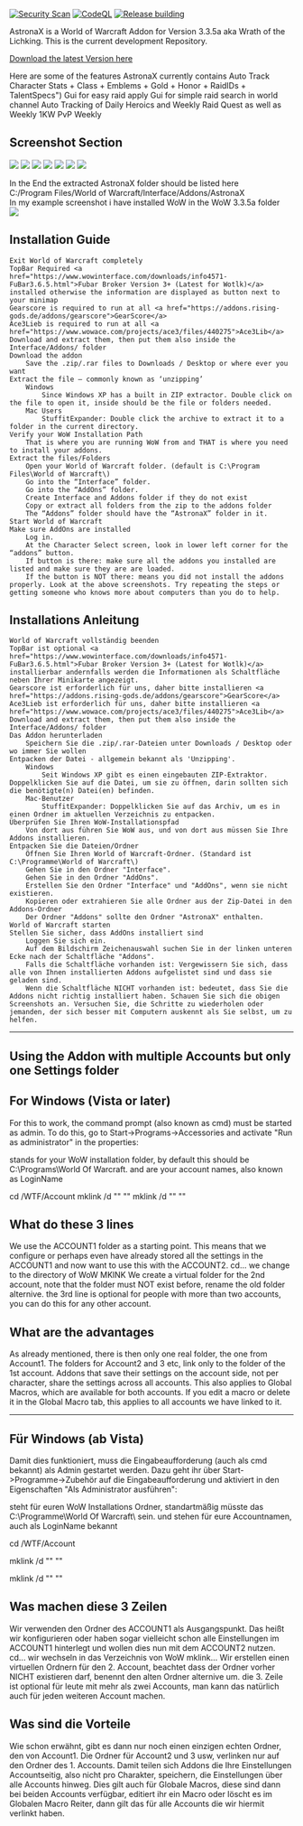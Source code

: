 [![Security Scan](https://github.com/kantmn/anker-solix-api/actions/workflows/codacy.yml/badge.svg)](https://github.com/kantmn/anker-solix-api/actions/workflows/codacy.yml)
[![CodeQL](https://github.com/kantmn/anker-solix-api/actions/workflows/github-code-scanning/codeql/badge.svg)](https://github.com/kantmn/anker-solix-api/actions/workflows/github-code-scanning/codeql)
[![Release building](https://github.com/kantmn/anker-solix-api/actions/workflows/release.yml/badge.svg)](https://github.com/kantmn/anker-solix-api/actions/workflows/release.yml)

AstronaX is a World of Warcraft Addon for Version 3.3.5a aka Wrath of the Lichking. This is the current development Repository.

<a href="https://github.com/kantmn/LUA_AstronaX/blob/master/AstronaX_Latest.zip?raw=true">Download the latest Version here</a>

Here are some of the features AstronaX currently contains
Auto Track Character Stats + Class + Emblems + Gold + Honor + RaidIDs + TalentSpecs")
Gui for easy raid apply 
Gui for simple raid search in world channel
Auto Tracking of Daily Heroics and Weekly Raid Quest as well as Weekly 1KW PvP Weekly

Screenshot Section
-----------------------------------------------------------------------------------------------------------------------------
<img src="https://raw.githubusercontent.com/kantmn/LUA_AstronaX/master/Screenshots/AstronaX_FuBar_Tooltip.png">
<img src="https://github.com/kantmn/LUA_AstronaX/blob/master/Screenshots/AstronaX_GUI_Settings_AutoX.png">
<img src="https://github.com/kantmn/LUA_AstronaX/blob/master/Screenshots/AstronaX_GUI_Settings_Infos.png">
<img src="https://github.com/kantmn/LUA_AstronaX/blob/master/Screenshots/AstronaX_GUI_Settings_Loot.png">
<img src="https://github.com/kantmn/LUA_AstronaX/blob/master/Screenshots/AstronaX_Raid_ApplicationWhisper.png">
<img src="https://github.com/kantmn/LUA_AstronaX/blob/master/Screenshots/AstronaX_Raid_MemberSearch_Page1.png">
<img src="https://github.com/kantmn/LUA_AstronaX/blob/master/Screenshots/AstronaX_Raid_MemberSearch_Page2.png">



In the End the extracted AstronaX folder should be listed here
<br>C:/Program Files/World of Warcraft/Interface/Addons/AstronaX
<br>In my example screenshot i have installed WoW in the WoW 3.3.5a folder
<br><img src="https://raw.githubusercontent.com/kantmn/LUA_AstronaX/master/Screenshots/AstronaX_Installation_Path.png">

Installation Guide
-----------------------------------------------------------------------------------------------------------------------------
    Exit World of Warcraft completely
	TopBar Required <a href="https://www.wowinterface.com/downloads/info4571-FuBar3.6.5.html">Fubar Broker Version 3+ (Latest for Wotlk)</a> installed otherwise the information are displayed as button next to your minimap
	Gearscore is required to run at all <a href="https://addons.rising-gods.de/addons/gearscore">GearScore</a>
	Ace3Lieb is required to run at all <a href="https://www.wowace.com/projects/ace3/files/440275">Ace3Lib</a>
	Download and extract them, then put them also inside the Interface/Addons/ folder
    Download the addon
        Save the .zip/.rar files to Downloads / Desktop or where ever you want
    Extract the file – commonly known as ‘unzipping’
        Windows
            Since Windows XP has a built in ZIP extractor. Double click on the file to open it, inside should be the file or folders needed.
        Mac Users
            StuffitExpander: Double click the archive to extract it to a folder in the current directory.
    Verify your WoW Installation Path
        That is where you are running WoW from and THAT is where you need to install your addons.
    Extract the files/Folders
        Open your World of Warcraft folder. (default is C:\Program Files\World of Warcraft\)
        Go into the “Interface” folder.
        Go into the “AddOns” folder.
		Create Interface and Addons folder if they do not exist
        Copy or extract all folders from the zip to the addons folder
        The “Addons” folder should have the “AstronaX” folder in it.
    Start World of Warcraft
    Make sure AddOns are installed
        Log in.
        At the Character Select screen, look in lower left corner for the “addons” button.
        If button is there: make sure all the addons you installed are listed and make sure they are are loaded.
        If the button is NOT there: means you did not install the addons properly. Look at the above screenshots. Try repeating the steps or getting someone who knows more about computers than you do to help.

Installations Anleitung
-----------------------------------------------------------------------------------------------------------------------------
    World of Warcraft vollständig beenden
    TopBar ist optional <a href="https://www.wowinterface.com/downloads/info4571-FuBar3.6.5.html">Fubar Broker Version 3+ (Latest for Wotlk)</a> installierbar andernfalls werden die Informationen als Schaltfläche neben Ihrer Minikarte angezeigt.
	Gearscore ist erforderlich für uns, daher bitte installieren <a href="https://addons.rising-gods.de/addons/gearscore">GearScore</a>
	Ace3Lieb ist erforderlich für uns, daher bitte installieren <a href="https://www.wowace.com/projects/ace3/files/440275">Ace3Lib</a>
	Download and extract them, then put them also inside the Interface/Addons/ folder
    Das Addon herunterladen
        Speichern Sie die .zip/.rar-Dateien unter Downloads / Desktop oder wo immer Sie wollen
    Entpacken der Datei - allgemein bekannt als 'Unzipping'.
        Windows
            Seit Windows XP gibt es einen eingebauten ZIP-Extraktor. Doppelklicken Sie auf die Datei, um sie zu öffnen, darin sollten sich die benötigte(n) Datei(en) befinden.
        Mac-Benutzer
            StuffitExpander: Doppelklicken Sie auf das Archiv, um es in einen Ordner im aktuellen Verzeichnis zu entpacken.
    Überprüfen Sie Ihren WoW-Installationspfad
        Von dort aus führen Sie WoW aus, und von dort aus müssen Sie Ihre Addons installieren.
    Entpacken Sie die Dateien/Ordner
        Öffnen Sie Ihren World of Warcraft-Ordner. (Standard ist C:\Programme\World of Warcraft\)
        Gehen Sie in den Ordner "Interface".
        Gehen Sie in den Ordner "AddOns".
		Erstellen Sie den Ordner "Interface" und "AddOns", wenn sie nicht existieren.
        Kopieren oder extrahieren Sie alle Ordner aus der Zip-Datei in den Addons-Ordner
        Der Ordner "Addons" sollte den Ordner "AstronaX" enthalten.
    World of Warcraft starten
    Stellen Sie sicher, dass AddOns installiert sind
        Loggen Sie sich ein.
        Auf dem Bildschirm Zeichenauswahl suchen Sie in der linken unteren Ecke nach der Schaltfläche "Addons".
        Falls die Schaltfläche vorhanden ist: Vergewissern Sie sich, dass alle von Ihnen installierten Addons aufgelistet sind und dass sie geladen sind.
        Wenn die Schaltfläche NICHT vorhanden ist: bedeutet, dass Sie die Addons nicht richtig installiert haben. Schauen Sie sich die obigen Screenshots an. Versuchen Sie, die Schritte zu wiederholen oder jemanden, der sich besser mit Computern auskennt als Sie selbst, um zu helfen.

-----------------------------------------------------------------------------------------------------------------------------
Using the Addon with multiple Accounts but only one Settings folder
-----------------------------------------------------------------------------------------------------------------------------
For Windows (Vista or later)
-------------------------
For this to work, the command prompt (also known as cmd) must be started as admin. To do this, go to Start->Programs->Accessories and activate "Run as administrator" in the properties:
	
<WOWDIR> stands for your WoW installation folder, by default this should be C:\Programs\World Of Warcraft\.
<ACCOUNT1> and <ACCOUNT2> are your account names, also known as LoginName

cd <WOWDIR>/WTF/Account
mklink /d "<ACCOUNT2>" "<ACCOUNT1>"
mklink /d "<ACCOUNT3>" "<ACCOUNT1>"

What do these 3 lines
-------------------------
We use the ACCOUNT1 folder as a starting point. This means that we configure or perhaps even have already stored all the settings in the ACCOUNT1 and now want to use this with the ACCOUNT2.
cd... we change to the directory of WoW
MKlNK We create a virtual folder for the 2nd account, note that the folder must NOT exist before, rename the old folder alternive.
the 3rd line is optional for people with more than two accounts, you can do this for any other account.

What are the advantages
-------------------------
As already mentioned, there is then only one real folder, the one from Account1. The folders for Account2 and 3 etc, link only to the folder of the 1st account. Addons that save their settings on the account side, not per character, share the settings across all accounts. This also applies to Global Macros, which are available for both accounts. If you edit a macro or delete it in the Global Macro tab, this applies to all accounts we have linked to it.

-----------------------------------------------------------------------------------------------------------------------------

Für Windows (ab Vista)
-------------------------
Damit dies funktioniert, muss die Eingabeaufforderung (auch als cmd bekannt) als Admin gestartet werden. Dazu geht ihr über Start->Programme->Zubehör auf die Eingabeaufforderung und aktiviert in den Eigenschaften "Als Administrator ausführen":
	
<WOWDIR> steht für euren WoW Installations Ordner, standartmäßig müsste das C:\Programme\World Of Warcraft\ sein.
	<ACCOUNT1> und <ACCOUNT2> stehen für eure Accountnamen, auch als LoginName bekannt

cd <WOWDIR>/WTF/Account
	
mklink /d "<ACCOUNT2>" "<ACCOUNT1>"
	
mklink /d "<ACCOUNT3>" "<ACCOUNT1>"

Was machen diese 3 Zeilen
-------------------------
Wir verwenden den Ordner des ACCOUNT1 als Ausgangspunkt. Das heißt wir konfigurieren oder haben sogar vielleicht schon alle Einstellungen im ACCOUNT1 hinterlegt und wollen dies nun mit dem ACCOUNT2 nutzen.
cd... wir wechseln in das Verzeichnis von WoW
mklink... Wir erstellen einen virtuellen Ordnern für den 2. Account, beachtet dass der Ordner vorher NICHT existieren darf, benennt den alten Ordner alternive um.
die 3. Zeile ist optional für leute mit mehr als zwei Accounts, man kann das natürlich auch für jeden weiteren Account machen.

Was sind die Vorteile
-------------------------
Wie schon erwähnt, gibt es dann nur noch einen einzigen echten Ordner, den von Account1. Die Ordner für Account2 und 3 usw, verlinken nur auf den Ordner des 1. Accounts. Damit teilen sich Addons die Ihre Einstellungen Accountseitig, also nicht pro Charakter, speichern, die Einstellungen über alle Accounts hinweg. Dies gilt auch für Globale Macros, diese sind dann bei beiden Accounts verfügbar, editiert ihr ein Macro oder löscht es im Globalen Macro Reiter, dann gilt das für alle Accounts die wir hiermit verlinkt haben.
